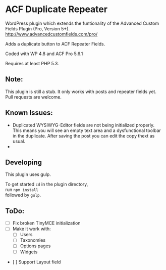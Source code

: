 ACF Duplicate Repeater
======================

WordPress plugin which extends the funtionality of the Advanced Custom Fields Plugin (Pro, Version 5+).  
http://www.advancedcustomfields.com/pro/

Adds a duplicate button to ACF Repeater Fields.

Coded with WP 4.8 and ACF Pro 5.6.1

Requires at least PHP 5.3.

Note:
-----
This plugin is still a stub. It only works with posts and repeater fields yet.
Pull requests are welcome.


Known Issues:
-------------
 - Duplicated WYSIWYG-Editor fields are not being initialized properly.
   This means you will see an empty text area and a dysfunctional toolbar in the duplicate.
   After saving the post you can edit the copy thext as usual.
 - 


Developing
----------
This plugin uses gulp.

To get started `cd` in the plugin directory,  
run `npm install`  
followed by `gulp`.


ToDo:
-----

 - [ ] Fix broken TinyMCE initialization
 - [ ] Make it work with:
	 - [ ] Users
	 - [ ] Taxonomies
	 - [ ] Options pages
	 - [ ] Widgets
 - [ ] Support Layout field